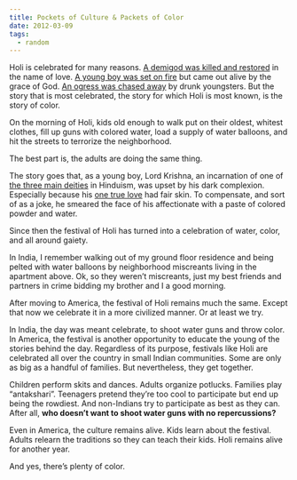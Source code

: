 ```yaml
---
title: Pockets of Culture & Packets of Color
date: 2012-03-09
tags:
  - random
---
```


Holi is celebrated for many reasons. [A demigod was killed and restored][1] in the name of love. [A young boy was set on fire][2] but came out alive by the grace of God. [An ogress was chased away][3] by drunk youngsters. But the story that is most celebrated, the story for which Holi is most known, is the story of color.

On the morning of Holi, kids old enough to walk put on their oldest, whitest clothes, fill up guns with colored water, load a supply of water balloons, and hit the streets to terrorize the neighborhood.

The best part is, the adults are doing the same thing.

The story goes that, as a young boy, Lord Krishna, an incarnation of one of [the three main deities][4] in Hinduism, was upset by his dark complexion. Especially because his [one true love][5] had fair skin. To compensate, and sort of as a joke, he smeared the face of his affectionate with a paste of colored powder and water.

Since then the festival of Holi has turned into a celebration of water, color, and all around gaiety.

In India, I remember walking out of my ground floor residence and being pelted with water balloons by neighborhood miscreants living in the apartment above. Ok, so they weren’t miscreants, just my best friends and partners in crime bidding my brother and I a good morning.

After moving to America, the festival of Holi remains much the same. Except that now we celebrate it in a more civilized manner. Or at least we try.

In India, the day was meant celebrate, to shoot water guns and throw color. In America, the festival is another opportunity to educate the young of the stories behind the day. Regardless of its purpose, festivals like Holi are celebrated all over the country in small Indian communities. Some are only as big as a handful of families. But nevertheless, they get together.

Children perform skits and dances. Adults organize potlucks. Families play “antakshari”. Teenagers pretend they’re too cool to participate but end up being the rowdiest. And non-Indians try to participate as best as they can. After all, **who doesn’t want to shoot water guns with no repercussions?**

Even in America, the culture remains alive. Kids learn about the festival. Adults relearn the traditions so they can teach their kids. Holi remains alive for another year.

And yes, there’s plenty of color.

[1]: http://www.thecolorsofindia.com/holi-legends/sacrifice-of-kamadeva.html
[2]: http://www.thecolorsofindia.com/holi-legends/bhakt-prahlad-holika.html
[3]: http://www.thecolorsofindia.com/holi-legends/invincible-dhundhi.html
[4]: http://www.koausa.org/Gods/
[5]: https://en.wikipedia.org/wiki/Radha
